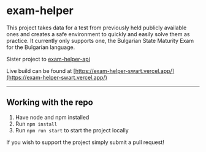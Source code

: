 # exam-helper

This project takes data for a test from previously held publicly available ones and creates a safe environment to quickly and easily solve them as practice.
It currently only supports one, the Bulgarian State Maturity Exam for the Bulgarian language.

Sister project to [exam-helper-api](https://github.com/Bozhidar-A/exam-helper-api)

Live build can be found at [https://exam-helper-swart.vercel.app/](https://exam-helper-swart.vercel.app/)

---

## Working with the repo

1. Have node and npm installed
2. Run ```npm install```
3. Run ```npm run start``` to start the project locally

If you wish to support the project simply submit a pull request!


